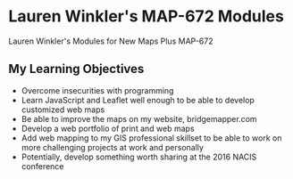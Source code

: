 # Lauren Winkler's MAP-672 Modules
Lauren Winkler's Modules for New Maps Plus MAP-672

## My Learning Objectives
* Overcome insecurities with programming
* Learn JavaScript and Leaflet well enough to be able to develop customized web maps
* Be able to improve the maps on my website, bridgemapper.com
* Develop a web portfolio of print and web maps
* Add web mapping to my GIS professional skillset to be able to work on more challenging projects at work and personally
* Potentially, develop something worth sharing at the 2016 NACIS conference